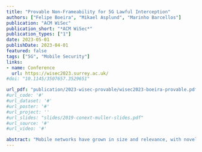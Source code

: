 ```yaml
---
title: "Provable Non-Frameability for 5G Lawful Interception"
authors: ["Felipe Boeira", "Mikael Asplund", "Marinho Barcellos"]
publication: "ACM WiSec"
publication_short: "*ACM WiSec*"
publication_types: ["1"]
date: 2023-05-01
publishDate: 2023-04-01
featured: false
tags: ["5G", "Mobile Security"]
links:
- name: Conference
  url: https://wisec2023.surrey.ac.uk/
#doi: "10.1145/3507657.3529651"

url_pdf: "publication/2023-wisec-provable/wisec2023-boeira-provable.pdf"
#url_code: '#'
#url_dataset: '#'
#url_poster: '#'
#url_project: ''
#url_slides: "slides/2019-conext-muller-slides.pdf"
#url_source: '#'
#url_video: '#'

abstract: "Mobile networks have grown in size and relevance, with novel applications in areas including transportation, finance, and health. The wide use of mobile networks generates rich data about users, raising interest in using such data for law enforcement and antiterrorism through Lawful Interception (LI). Countries worldwide have established legal frameworks to conduct LI, and technical standards have been created for its implementation and deployment, but without sufficient (and rigorous) security controls. While LI originated for benign purposes, we show in this paper that malicious entities could exploit it to frame users into suspicion of criminal activity. Further, we propose a solution for non-frameability, which we formally prove uphold desired properties even in scenarios where attackers completely infiltrate the operator networks. To perform the formal verification, we extend prior work with a more complete model of the fifth generation (5G) of mobile networks in the Tamarin prover."
---
```


